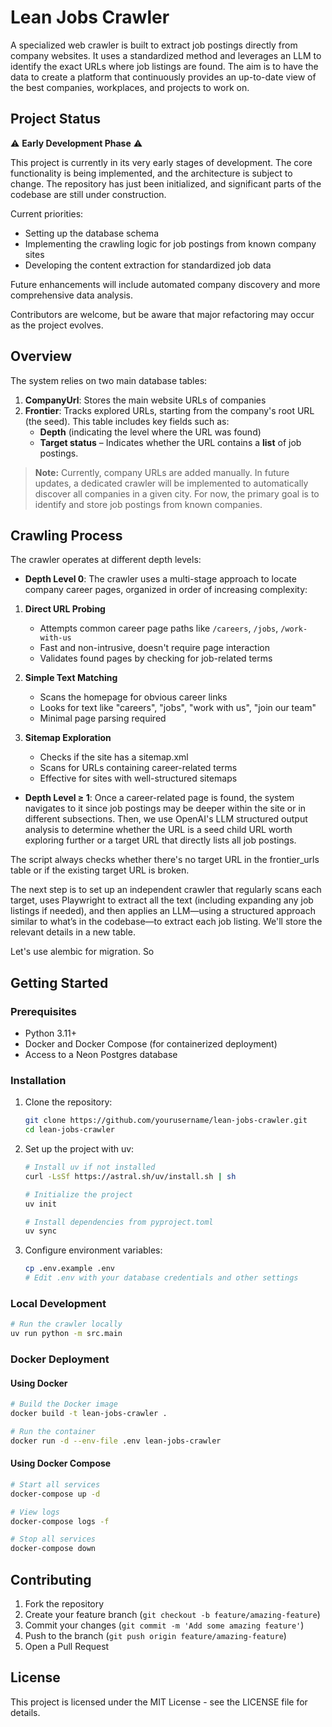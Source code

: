 # Lean Jobs Crawler

A specialized web crawler is built to extract job postings directly from company websites. It uses a standardized method and leverages an LLM to identify the exact URLs where job listings are found. The aim is to have the data to create a platform that continuously provides an up-to-date view of the best companies, workplaces, and projects to work on.

## Project Status

⚠️ **Early Development Phase** ⚠️

This project is currently in its very early stages of development. The core functionality is being implemented, and the architecture is subject to change. The repository has just been initialized, and significant parts of the codebase are still under construction.

Current priorities:
- Setting up the database schema
- Implementing the crawling logic for job postings from known company sites
- Developing the content extraction for standardized job data

Future enhancements will include automated company discovery and more comprehensive data analysis.

Contributors are welcome, but be aware that major refactoring may occur as the project evolves.

## Overview

The system relies on two main database tables:

1. **CompanyUrl**: Stores the main website URLs of companies
2. **Frontier**: Tracks explored URLs, starting from the company's root URL (the seed). This table includes key fields such as:
   - **Depth** (indicating the level where the URL was found)
   - **Target status** – Indicates whether the URL contains a **list** of job postings.

> **Note:** Currently, company URLs are added manually. In future updates, a dedicated crawler will be implemented to automatically discover all companies in a given city. For now, the primary goal is to identify and store job postings from known companies.

## Crawling Process

The crawler operates at different depth levels:

- **Depth Level 0**: The crawler uses a multi-stage approach to locate company career pages, organized in order of increasing complexity:

1. **Direct URL Probing**
   - Attempts common career page paths like `/careers`, `/jobs`, `/work-with-us`
   - Fast and non-intrusive, doesn't require page interaction
   - Validates found pages by checking for job-related terms

2. **Simple Text Matching**
   - Scans the homepage for obvious career links
   - Looks for text like "careers", "jobs", "work with us", "join our team"
   - Minimal page parsing required

3. **Sitemap Exploration**
   - Checks if the site has a sitemap.xml
   - Scans for URLs containing career-related terms
   - Effective for sites with well-structured sitemaps
   
- **Depth Level ≥ 1**: Once a career-related page is found, the system navigates to it since job postings may be deeper within the site or in different subsections. Then, we use OpenAI's LLM structured output analysis to determine whether the URL is a seed child URL worth exploring further or a target URL that directly lists all job postings.

The script always checks whether there's no target URL in the frontier_urls table or if the existing target URL is broken.

The next step is to set up an independent crawler that regularly scans each target, uses Playwright to extract all the text (including expanding any job listings if needed), and then applies an LLM—using a structured approach similar to what’s in the codebase—to extract each job listing. We'll store the relevant details in a new table.


Let's use alembic for migration. So




## Getting Started

### Prerequisites

- Python 3.11+
- Docker and Docker Compose (for containerized deployment)
- Access to a Neon Postgres database

### Installation

1. Clone the repository:
   ```bash
   git clone https://github.com/yourusername/lean-jobs-crawler.git
   cd lean-jobs-crawler
   ```

2. Set up the project with uv:
   ```bash
   # Install uv if not installed
   curl -LsSf https://astral.sh/uv/install.sh | sh
   
   # Initialize the project
   uv init
   
   # Install dependencies from pyproject.toml
   uv sync
   ```

3. Configure environment variables:
   ```bash
   cp .env.example .env
   # Edit .env with your database credentials and other settings
   ```

### Local Development

```bash
# Run the crawler locally
uv run python -m src.main
```

### Docker Deployment

#### Using Docker

```bash
# Build the Docker image
docker build -t lean-jobs-crawler .

# Run the container
docker run -d --env-file .env lean-jobs-crawler
```

#### Using Docker Compose

```bash
# Start all services
docker-compose up -d

# View logs
docker-compose logs -f

# Stop all services
docker-compose down
```

## Contributing

1. Fork the repository
2. Create your feature branch (`git checkout -b feature/amazing-feature`)
3. Commit your changes (`git commit -m 'Add some amazing feature'`)
4. Push to the branch (`git push origin feature/amazing-feature`)
5. Open a Pull Request

## License

This project is licensed under the MIT License - see the LICENSE file for details.